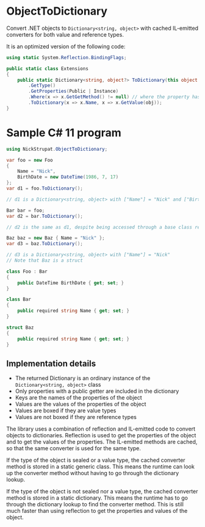 # ObjectToDictionary
Convert .NET objects to `Dictionary<string, object>` with cached IL-emitted converters for both value and reference types.

It is an optimized version of the following code:
```csharp
using static System.Reflection.BindingFlags;

public static class Extensions
{
    public static Dictionary<string, object?> ToDictionary(this object obj) => obj
        .GetType()
        .GetProperties(Public | Instance)
        .Where(x => x.GetGetMethod() != null) // where the property has a public getter
        .ToDictionary(x => x.Name, x => x.GetValue(obj));
}
```

# Sample C# 11 program

```csharp
using NickStrupat.ObjectToDictionary;

var foo = new Foo
{
	Name = "Nick",
	BirthDate = new DateTime(1986, 7, 17)
};
var d1 = foo.ToDictionary();

// d1 is a Dictionary<string, object> with ["Name"] = "Nick" and ["BirthDate"] = new DateTime(1986, 7, 17)

Bar bar = foo;
var d2 = bar.ToDictionary();

// d2 is the same as d1, despite being accessed through a base class reference

Baz baz = new Baz { Name = "Nick" };
var d3 = baz.ToDictionary();

// d3 is a Dictionary<string, object> with ["Name"] = "Nick"
// Note that Baz is a struct

class Foo : Bar
{
	public DateTime BirthDate { get; set; }
}

class Bar
{
	public required string Name { get; set; }
}

struct Baz
{
	public required string Name { get; set; }
}
```

## Implementation details

- The returned Dictionary is an ordinary instance of the `Dictionary<string, object>` class
- Only properties with a public getter are included in the dictionary
- Keys are the names of the properties of the object
- Values are the values of the properties of the object
- Values are boxed if they are value types
- Values are not boxed if they are reference types

The library uses a combination of reflection and IL-emitted code to convert objects to dictionaries. Reflection is used to get the properties of the object and to get the values of the properties. The IL-emitted methods are cached, so that the same converter is used for the same type.

If the type of the object is sealed or a value type, the cached converter method is stored in a static generic class. This means the runtime can look up the converter method without having to go through the dictionary lookup.

If the type of the object is not sealed nor a value type, the cached converter method is stored in a static dictionary. This means the runtime has to go through the dictionary lookup to find the converter method. This is still much faster than using reflection to get the properties and values of the object.